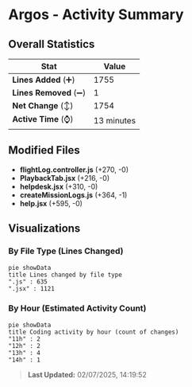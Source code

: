 # Argos - Activity Summary 

## Overall Statistics

| Stat                   | Value                                                             |
| ---------------------- | ----------------------------------------------------------------- |
| **Lines Added** (➕)   | 1755                                          |
| **Lines Removed** (➖) | 1                                        |
| **Net Change** (↕)    | 1754                |
| **Active Time** (⌚)   | 13 minutes |


## Modified Files
- **flightLog.controller.js** (+270, -0)
- **PlaybackTab.jsx** (+216, -0)
- **helpdesk.jsx** (+310, -0)
- **createMissionLogs.js** (+364, -1)
- **help.jsx** (+595, -0)

## Visualizations

### By File Type (Lines Changed)

```mermaid
pie showData
title Lines changed by file type
".js" : 635
".jsx" : 1121
```

### By Hour (Estimated Activity Count)

```mermaid
pie showData
title Coding activity by hour (count of changes)
"11h" : 2
"12h" : 2
"13h" : 4
"14h" : 1
```


> **Last Updated:** 02/07/2025, 14:19:52